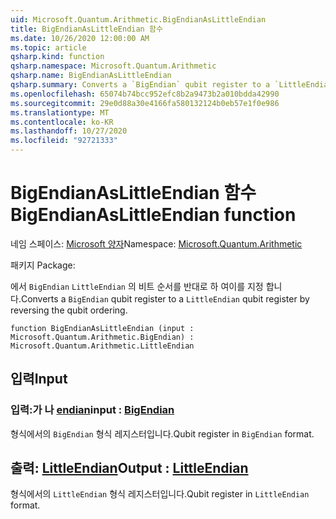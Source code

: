 ```yaml
---
uid: Microsoft.Quantum.Arithmetic.BigEndianAsLittleEndian
title: BigEndianAsLittleEndian 함수
ms.date: 10/26/2020 12:00:00 AM
ms.topic: article
qsharp.kind: function
qsharp.namespace: Microsoft.Quantum.Arithmetic
qsharp.name: BigEndianAsLittleEndian
qsharp.summary: Converts a `BigEndian` qubit register to a `LittleEndian` qubit register by reversing the qubit ordering.
ms.openlocfilehash: 65074b74bcc952efc8b2a9473b2a010bdda42990
ms.sourcegitcommit: 29e0d88a30e4166fa580132124b0eb57e1f0e986
ms.translationtype: MT
ms.contentlocale: ko-KR
ms.lasthandoff: 10/27/2020
ms.locfileid: "92721333"
---
```

# <a name="bigendianaslittleendian-function"></a><span data-ttu-id="6e502-102">BigEndianAsLittleEndian 함수</span><span class="sxs-lookup"><span data-stu-id="6e502-102">BigEndianAsLittleEndian function</span></span>

<span data-ttu-id="6e502-103">네임 스페이스: [Microsoft 양자](xref:Microsoft.Quantum.Arithmetic)</span><span class="sxs-lookup"><span data-stu-id="6e502-103">Namespace: [Microsoft.Quantum.Arithmetic](xref:Microsoft.Quantum.Arithmetic)</span></span>

<span data-ttu-id="6e502-104">패키지 [](https://nuget.org/packages/)</span><span class="sxs-lookup"><span data-stu-id="6e502-104">Package: [](https://nuget.org/packages/)</span></span>


<span data-ttu-id="6e502-105">에서 `BigEndian` `LittleEndian` 의 비트 순서를 반대로 하 여이를 지정 합니다.</span><span class="sxs-lookup"><span data-stu-id="6e502-105">Converts a `BigEndian` qubit register to a `LittleEndian` qubit register by reversing the qubit ordering.</span></span>

```qsharp
function BigEndianAsLittleEndian (input : Microsoft.Quantum.Arithmetic.BigEndian) : Microsoft.Quantum.Arithmetic.LittleEndian
```


## <a name="input"></a><span data-ttu-id="6e502-106">입력</span><span class="sxs-lookup"><span data-stu-id="6e502-106">Input</span></span>

### <a name="input--bigendian"></a><span data-ttu-id="6e502-107">입력:가 나 [endian](xref:Microsoft.Quantum.Arithmetic.BigEndian)</span><span class="sxs-lookup"><span data-stu-id="6e502-107">input : [BigEndian](xref:Microsoft.Quantum.Arithmetic.BigEndian)</span></span>

<span data-ttu-id="6e502-108">형식에서의 `BigEndian` 형식 레지스터입니다.</span><span class="sxs-lookup"><span data-stu-id="6e502-108">Qubit register in `BigEndian` format.</span></span>



## <a name="output--littleendian"></a><span data-ttu-id="6e502-109">출력: [LittleEndian](xref:Microsoft.Quantum.Arithmetic.LittleEndian)</span><span class="sxs-lookup"><span data-stu-id="6e502-109">Output : [LittleEndian](xref:Microsoft.Quantum.Arithmetic.LittleEndian)</span></span>

<span data-ttu-id="6e502-110">형식에서의 `LittleEndian` 형식 레지스터입니다.</span><span class="sxs-lookup"><span data-stu-id="6e502-110">Qubit register in `LittleEndian` format.</span></span>